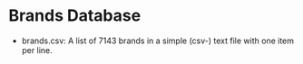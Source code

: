 # Brands Database

- brands.csv: A list of 7143 brands in a simple (csv-) text file with one item per line. 
